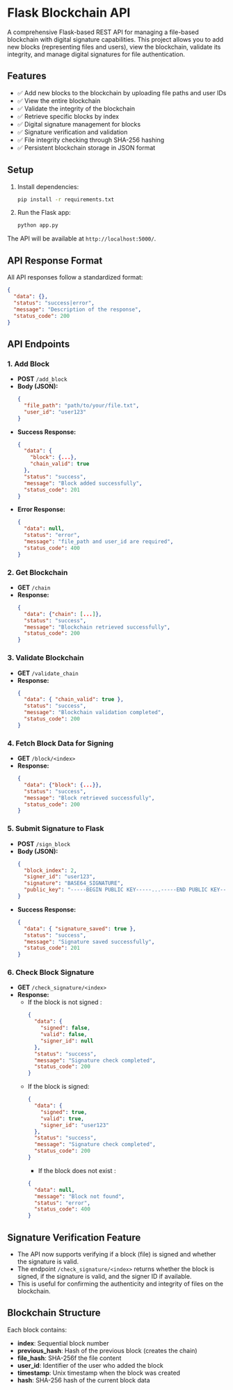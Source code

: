 # Flask Blockchain API

A comprehensive Flask-based REST API for managing a file-based blockchain with digital signature capabilities. This project allows you to add new blocks (representing files and users), view the blockchain, validate its integrity, and manage digital signatures for file authentication.

## Features

- ✅ Add new blocks to the blockchain by uploading file paths and user IDs
- ✅ View the entire blockchain
- ✅ Validate the integrity of the blockchain
- ✅ Retrieve specific blocks by index
- ✅ Digital signature management for blocks
- ✅ Signature verification and validation
- ✅ File integrity checking through SHA-256 hashing
- ✅ Persistent blockchain storage in JSON format

## Setup

1. Install dependencies:
   ```bash
   pip install -r requirements.txt
   ```
2. Run the Flask app:
   ```bash
   python app.py
   ```

The API will be available at `http://localhost:5000/`.

## API Response Format

All API responses follow a standardized format:

```json
{
  "data": {},
  "status": "success|error",
  "message": "Description of the response",
  "status_code": 200
}
```

## API Endpoints

### 1. Add Block

- **POST** `/add_block`
- **Body (JSON):**
  ```json
  {
    "file_path": "path/to/your/file.txt",
    "user_id": "user123"
  }
  ```
- **Success Response:**
  ```json
  {
    "data": {
      "block": {...},
      "chain_valid": true
    },
    "status": "success",
    "message": "Block added successfully",
    "status_code": 201
  }
  ```
- **Error Response:**
  ```json
  {
    "data": null,
    "status": "error",
    "message": "file_path and user_id are required",
    "status_code": 400
  }
  ```

### 2. Get Blockchain

- **GET** `/chain`
- **Response:**
  ```json
  {
    "data": {"chain": [...]},
    "status": "success",
    "message": "Blockchain retrieved successfully",
    "status_code": 200
  }
  ```

### 3. Validate Blockchain

- **GET** `/validate_chain`
- **Response:**
  ```json
  {
    "data": { "chain_valid": true },
    "status": "success",
    "message": "Blockchain validation completed",
    "status_code": 200
  }
  ```

### 4. Fetch Block Data for Signing

- **GET** `/block/<index>`
- **Response:**
  ```json
  {
    "data": {"block": {...}},
    "status": "success",
    "message": "Block retrieved successfully",
    "status_code": 200
  }
  ```

### 5. Submit Signature to Flask

- **POST** `/sign_block`
- **Body (JSON):**
  ```json
  {
    "block_index": 2,
    "signer_id": "user123",
    "signature": "BASE64_SIGNATURE",
    "public_key": "-----BEGIN PUBLIC KEY-----...-----END PUBLIC KEY-----"
  }
  ```
- **Success Response:**
  ```json
  {
    "data": { "signature_saved": true },
    "status": "success",
    "message": "Signature saved successfully",
    "status_code": 201
  }
  ```

### 6. Check Block Signature

- **GET** `/check_signature/<index>`
- **Response:**
  - If the block is not signed :
    ```json
    {
      "data": {
        "signed": false,
        "valid": false,
        "signer_id": null
      },
      "status": "success",
      "message": "Signature check completed",
      "status_code": 200
    }
    ```
  - If the block is signed:
    ```json
    {
      "data": {
        "signed": true,
        "valid": true,
        "signer_id": "user123"
      },
      "status": "success",
      "message": "Signature check completed",
      "status_code": 200
    }
    ```
    - If the block does not exist :
    ```json
    {
      "data": null,
      "message": "Block not found",
      "status": "error",
      "status_code": 400
    }
    ```

## Signature Verification Feature

- The API now supports verifying if a block (file) is signed and whether the signature is valid.
- The endpoint `/check_signature/<index>` returns whether the block is signed, if the signature is valid, and the signer ID if available.
- This is useful for confirming the authenticity and integrity of files on the blockchain.

## Blockchain Structure

Each block contains:

- **index**: Sequential block number
- **previous_hash**: Hash of the previous block (creates the chain)
- **file_hash**: SHA-256f the file content
- **user_id**: Identifier of the user who added the block
- **timestamp**: Unix timestamp when the block was created
- **hash**: SHA-256 hash of the current block data

